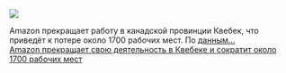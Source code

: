 <!--2025-01-23 13:51:13-->
<div class="yb">
  <div class="rss smaller1 habr"><img src="https://habrastorage.org/getpro/habr/upload_files/5b3/dba/51f/5b3dba51fef90976c571d37ea73c0e1d.jpg" /><p>Amazon прекращает работу в канадской провинции Квебек, что приведёт к потере около 1700 рабочих мест. По <a href="https://www.reuters.com/technology/amazon-exits-quebec-operations-cut-about-1700-jobs-2025-01-22/" rel="noopener noreferrer nofollow">данным... <br><a class="light" href="https://habr.com/ru/news/876098/?utm_source=habrahabr&utm_medium=rss&utm_campaign=876098">Amazon прекращает свою деятельность в Квебеке и сократит около 1700 рабочих мест</a></div>
</div>
